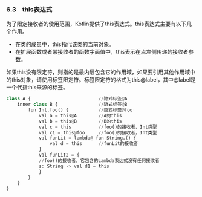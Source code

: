 ### 6.3　this表达式

为了限定接收者的使用范围，Kotlin提供了this表达式。this表达式主要有以下几个作用。

+ 在类的成员中，this指代该类的当前对象。
+ 在扩展函数或者带接收者的函数字面值中，this表示在点左侧传递的接收者参数。

如果this没有限定符，则指的是最内层包含它的作用域，如果要引用其他作用域中的this对象，请使用标签限定符。标签限定符的格式为this@label，其中@label是一个代指this来源的标签。

```python
class A {                         //隐式标签@A
    inner class B {               //隐式标签@B
        fun Int.foo() {           //隐式标签@foo
            val a = this@A        //A的this
            val b = this@B        //B的this
            val c = this          //foo()的接收者，Int类型
            val c1 = this@foo     //foo()的接收者，Int类型
            val funLit = lambda@ fun String.() {
                val d = this      //funLit的接收者
            }
            val funLit2 = { 
            //foo()的接收者，它包含的Lambda表达式没有任何接收者
            s: String -> val d1 = this
            }
        }
    }
}
```


